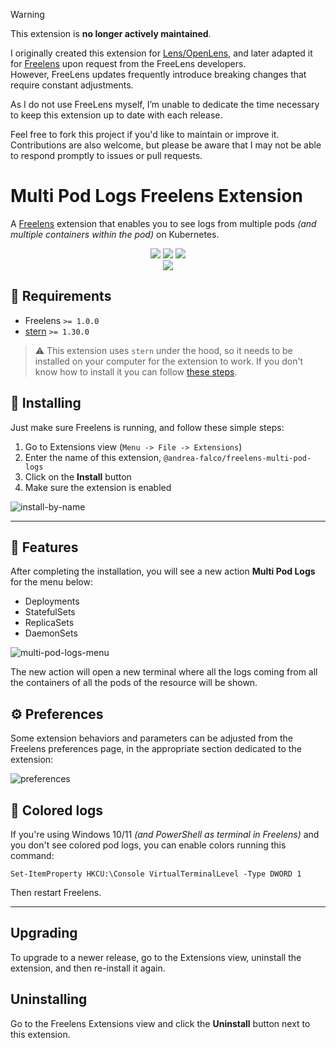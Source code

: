 > [!WARNING]
> This extension is **no longer actively maintained**.
> 
> I originally created this extension for [Lens/OpenLens](https://github.com/andrea-falco/lens-multi-pod-logs), and later adapted it for [Freelens](https://github.com/freelensapp/freelens) upon request from the FreeLens developers.<br>However, FreeLens updates frequently introduce breaking changes that require constant adjustments.
> 
> As I do not use FreeLens myself, I’m unable to dedicate the time necessary to keep this extension up to date with each release.
>
> Feel free to fork this project if you'd like to maintain or improve it.<br>Contributions are also welcome, but please be aware that I may not be able to respond promptly to issues or pull requests.

# Multi Pod Logs Freelens Extension
A [Freelens](https://github.com/freelensapp/freelens) extension that enables you to see logs from multiple pods *(and multiple containers within the pod)* on Kubernetes.

<p align="center">
 <img src="https://img.shields.io/github/license/andrea-falco/freelens-multi-pod-logs" /> <img src="https://img.shields.io/npm/dw/%40andrea-falco%2Ffreelens-multi-pod-logs" /> <img src="https://img.shields.io/npm/dt/%40andrea-falco%2Ffreelens-multi-pod-logs" />
 <br>
 <a href="https://ko-fi.com/A0A8J3CMJ"><img src="https://ko-fi.com/img/githubbutton_sm.svg" /></a>
</p>

## 🚧 Requirements
- Freelens `>= 1.0.0`
- [stern](https://github.com/stern/stern/releases) `>= 1.30.0`
> ⚠️ This extension uses `stern` under the hood, so it needs to be installed on your computer for the extension to work.
> If you don't know how to install it you can follow [these steps](STERN.md).

## 🧰 Installing
Just make sure Freelens is running, and follow these simple steps:

 1. Go to Extensions view (`Menu -> File -> Extensions`)
 2. Enter the name of this extension, `@andrea-falco/freelens-multi-pod-logs`
 3. Click on the **Install** button
 4. Make sure the extension is enabled

![install-by-name](img/install.png)

---

## 🚀 Features
After completing the installation, you will see a new action **Multi Pod Logs** for the menu below:
- Deployments
- StatefulSets
- ReplicaSets
- DaemonSets

![multi-pod-logs-menu](img/deployment-menu.png)

The new action will open a new terminal where all the logs coming from all the containers of all the pods of the resource will be shown.

## ⚙️ Preferences
Some extension behaviors and parameters can be adjusted from the Freelens preferences page, in the appropriate section dedicated to the extension:

![preferences](img/preferences.png)

## 🎨 Colored logs
If you're using Windows 10/11 *(and PowerShell as terminal in Freelens)* and you don't see colored pod logs, you can enable colors running this command:

```
Set-ItemProperty HKCU:\Console VirtualTerminalLevel -Type DWORD 1
```

Then restart Freelens.

---

## Upgrading
To upgrade to a newer release, go to the Extensions view, uninstall the extension, and then re-install it again.

## Uninstalling
Go to the Freelens Extensions view and click the **Uninstall** button next to this extension.
